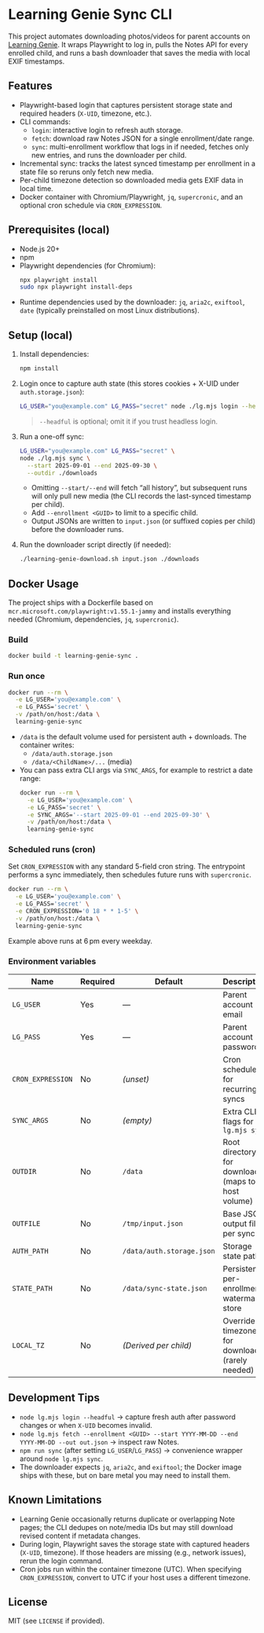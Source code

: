 # Learning Genie Sync CLI

This project automates downloading photos/videos for parent accounts on [Learning Genie](https://www.learning-genie.com/).
It wraps Playwright to log in, pulls the Notes API for every enrolled child, and runs a bash downloader that saves the media with local EXIF timestamps.

## Features

- Playwright-based login that captures persistent storage state and required headers (`X-UID`, timezone, etc.).
- CLI commands:
  - `login`: interactive login to refresh auth storage.
  - `fetch`: download raw Notes JSON for a single enrollment/date range.
  - `sync`: multi-enrollment workflow that logs in if needed, fetches only new entries, and runs the downloader per child.
- Incremental sync: tracks the latest synced timestamp per enrollment in a state file so reruns only fetch new media.
- Per-child timezone detection so downloaded media gets EXIF data in local time.
- Docker container with Chromium/Playwright, `jq`, `supercronic`, and an optional cron schedule via `CRON_EXPRESSION`.

## Prerequisites (local)

- Node.js 20+
- npm
- Playwright dependencies (for Chromium):
  ```bash
  npx playwright install
  sudo npx playwright install-deps
  ```
- Runtime dependencies used by the downloader: `jq`, `aria2c`, `exiftool`, `date` (typically preinstalled on most Linux distributions).

## Setup (local)

1. Install dependencies:
   ```bash
   npm install
   ```
2. Login once to capture auth state (this stores cookies + X-UID under `auth.storage.json`):
   ```bash
   LG_USER="you@example.com" LG_PASS="secret" node ./lg.mjs login --headful
   ```
   > `--headful` is optional; omit it if you trust headless login.

3. Run a one-off sync:
   ```bash
   LG_USER="you@example.com" LG_PASS="secret" \
   node ./lg.mjs sync \
     --start 2025-09-01 --end 2025-09-30 \
     --outdir ./downloads
   ```

   - Omitting `--start/--end` will fetch “all history”, but subsequent runs will only pull new media (the CLI records the last-synced timestamp per child).
   - Add `--enrollment <GUID>` to limit to a specific child.
   - Output JSONs are written to `input.json` (or suffixed copies per child) before the downloader runs.

4. Run the downloader script directly (if needed):
   ```bash
   ./learning-genie-download.sh input.json ./downloads
   ```

## Docker Usage

The project ships with a Dockerfile based on `mcr.microsoft.com/playwright:v1.55.1-jammy` and installs everything needed (Chromium, dependencies, `jq`, `supercronic`).

### Build

```bash
docker build -t learning-genie-sync .
```

### Run once

```bash
docker run --rm \
  -e LG_USER='you@example.com' \
  -e LG_PASS='secret' \
  -v /path/on/host:/data \
  learning-genie-sync
```

- `/data` is the default volume used for persistent auth + downloads. The container writes:
  - `/data/auth.storage.json`
  - `/data/<ChildName>/...` (media)
- You can pass extra CLI args via `SYNC_ARGS`, for example to restrict a date range:
  ```bash
  docker run --rm \
    -e LG_USER='you@example.com' \
    -e LG_PASS='secret' \
    -e SYNC_ARGS='--start 2025-09-01 --end 2025-09-30' \
    -v /path/on/host:/data \
    learning-genie-sync
  ```

### Scheduled runs (cron)

Set `CRON_EXPRESSION` with any standard 5-field cron string. The entrypoint performs a sync immediately, then schedules future runs with `supercronic`.

```bash
docker run --rm \
  -e LG_USER='you@example.com' \
  -e LG_PASS='secret' \
  -e CRON_EXPRESSION='0 18 * * 1-5' \
  -v /path/on/host:/data \
  learning-genie-sync
```

Example above runs at 6 pm every weekday.

### Environment variables

| Name            | Required | Default                      | Description |
|-----------------|----------|------------------------------|-------------|
| `LG_USER`       | Yes      | —                            | Parent account email |
| `LG_PASS`       | Yes      | —                            | Parent account password |
| `CRON_EXPRESSION` | No     | *(unset)*                    | Cron schedule for recurring syncs |
| `SYNC_ARGS`     | No       | *(empty)*                    | Extra CLI flags for `lg.mjs sync` |
| `OUTDIR`        | No       | `/data`                      | Root directory for downloads (maps to host volume) |
| `OUTFILE`       | No       | `/tmp/input.json`            | Base JSON output file per sync |
| `AUTH_PATH`     | No       | `/data/auth.storage.json`    | Storage state path |
| `STATE_PATH`    | No       | `/data/sync-state.json`      | Persistent per-enrollment watermark store |
| `LOCAL_TZ`      | No       | *(Derived per child)*        | Override timezone for downloader (rarely needed) |

## Development Tips

- `node lg.mjs login --headful` → capture fresh auth after password changes or when `X-UID` becomes invalid.
- `node lg.mjs fetch --enrollment <GUID> --start YYYY-MM-DD --end YYYY-MM-DD --out out.json` → inspect raw Notes.
- `npm run sync` (after setting `LG_USER`/`LG_PASS`) → convenience wrapper around `node lg.mjs sync`.
- The downloader expects `jq`, `aria2c`, and `exiftool`; the Docker image ships with these, but on bare metal you may need to install them.

## Known Limitations

- Learning Genie occasionally returns duplicate or overlapping Note pages; the CLI dedupes on note/media IDs but may still download revised content if metadata changes.
- During login, Playwright saves the storage state with captured headers (`X-UID`, timezone). If those headers are missing (e.g., network issues), rerun the login command.
- Cron jobs run within the container timezone (UTC). When specifying `CRON_EXPRESSION`, convert to UTC if your host uses a different timezone.

## License

MIT (see `LICENSE` if provided).
